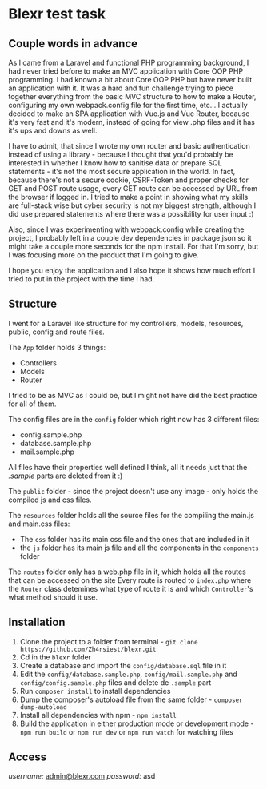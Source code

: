 # Blexr test task

## Couple words in advance
As I came from a Laravel and functional PHP programming background, I had never tried before to make an MVC application with Core OOP PHP programming. I had known a bit about Core OOP PHP but have never built an application with it. It was a hard and fun challenge trying to piece together everything from the basic MVC structure to how to make a Router, configuring my own webpack.config file for the first time, etc... I actually decided to make an SPA application with Vue.js and Vue Router, because it's very fast and it's modern, instead of going for view .php files and it has it's ups and downs as well.

I have to admit, that since I wrote my own router and basic authentication instead of using a library - because I thought that you'd probably be interested in whether I know how to sanitise data or prepare SQL statements - it's not the most secure application in the world. In fact, because there's not a secure cookie, CSRF-Token and proper checks for GET and POST route usage, every GET route can be accessed by URL from the browser if logged in. I tried to make a point in showing what my skills are full-stack wise but cyber security is not my biggest strength, although I did use prepared statements where there was a possibility for user input :)

Also, since I was experimenting with webpack.config while creating the project, I probably left in a couple dev dependencies in package.json so it might take a couple more seconds for the npm install. For that I'm sorry, but I was focusing more on the product that I'm going to give.

I hope you enjoy the application and I also hope it shows how much effort I tried to put in the project with the time I had.

## Structure
I went for a Laravel like structure for my controllers, models, resources, public, config and route files.

The `App` folder holds 3 things:
- Controllers
- Models
- Router

I tried to be as MVC as I could be, but I might not have did the best practice for all of them.

The config files are in the `config` folder which right now has 3 different files:
- config.sample.php
- database.sample.php
- mail.sample.php

All files have their properties well defined I think, all it needs just that the *.sample* parts are deleted from it :)

The `public` folder - since the project doesn't use any image - only holds the compiled js and css files.

The `resources` folder holds all the source files for the compiling the main.js and main.css files:
- The `css` folder has its main css file and the ones that are included in it
- the `js` folder has its main js file and all the components in the `components` folder

The `routes` folder only has a web.php file in it, which holds all the routes that can be accessed on the site
Every route is routed to `index.php` where the `Router` class detemines what type of route it is and which `Controller`'s what method should it use.

## Installation
1. Clone the project to a folder from terminal - `git clone https://github.com/Zh4rsiest/blexr.git`
2. Cd in the `blexr` folder
3. Create a database and import the `config/database.sql` file in it
4. Edit the `config/database.sample.php`, `config/mail.sample.php` and `config/config.sample.php` files and delete de `.sample` part
5. Run `composer install` to install dependencies
6. Dump the composer's autoload file from the same folder - `composer dump-autoload`
7. Install all dependencies with npm - `npm install`
8. Build the application in either production mode or development mode - `npm run build` or `npm run dev` or `npm run watch` for watching files


## Access

*username:* admin@blexr.com
*password:* asd
